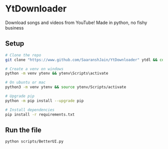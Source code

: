 # YtDownloader
Download songs and videos from YouTube! Made in python, no fishy business

## Setup
```bash
# Clone the repo
git clone "https://www.github.com/SaaranshJain/YtDownloader" ytdl && cd ytdl

# Create a venv on windows
python -m venv ytenv && ytenv\Scripts\activate

# On ubuntu or mac
python3 -m venv ytenv && source ytenv/Scripts/activate

# Upgrade pip
python -m pip install --upgrade pip

# Install dependencies
pip install -r requirements.txt
```

## Run the file
```bash
python scripts/BetterUI.py
```
